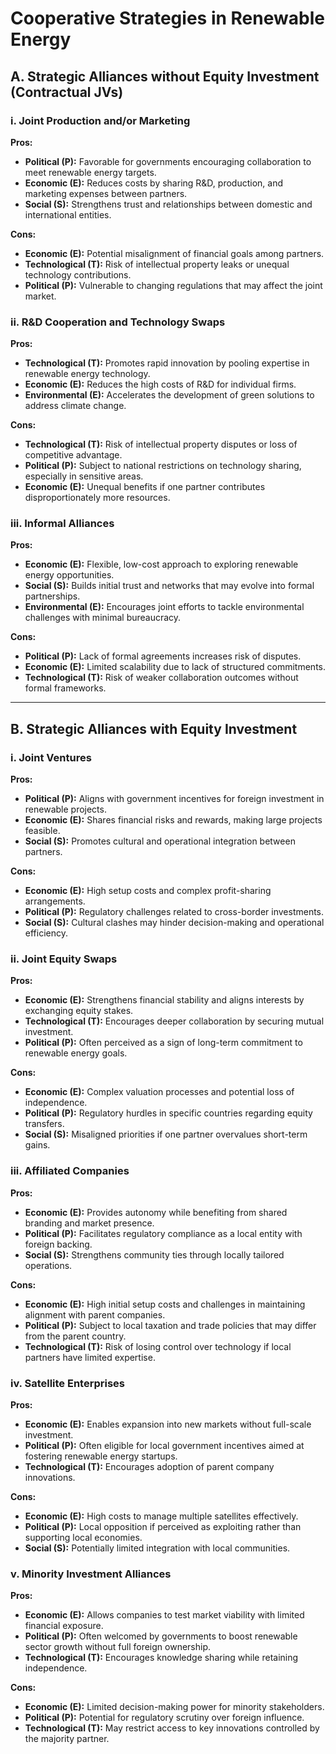 
# Cooperative Strategies in Renewable Energy  

## A. Strategic Alliances without Equity Investment (Contractual JVs)  

### i. Joint Production and/or Marketing  
**Pros:**  
- **Political (P):** Favorable for governments encouraging collaboration to meet renewable energy targets.  
- **Economic (E):** Reduces costs by sharing R&D, production, and marketing expenses between partners.  
- **Social (S):** Strengthens trust and relationships between domestic and international entities.  

**Cons:**  
- **Economic (E):** Potential misalignment of financial goals among partners.  
- **Technological (T):** Risk of intellectual property leaks or unequal technology contributions.  
- **Political (P):** Vulnerable to changing regulations that may affect the joint market.  

### ii. R&D Cooperation and Technology Swaps  
**Pros:**  
- **Technological (T):** Promotes rapid innovation by pooling expertise in renewable energy technology.  
- **Economic (E):** Reduces the high costs of R&D for individual firms.  
- **Environmental (E):** Accelerates the development of green solutions to address climate change.  

**Cons:**  
- **Technological (T):** Risk of intellectual property disputes or loss of competitive advantage.  
- **Political (P):** Subject to national restrictions on technology sharing, especially in sensitive areas.  
- **Economic (E):** Unequal benefits if one partner contributes disproportionately more resources.  

### iii. Informal Alliances  
**Pros:**  
- **Economic (E):** Flexible, low-cost approach to exploring renewable energy opportunities.  
- **Social (S):** Builds initial trust and networks that may evolve into formal partnerships.  
- **Environmental (E):** Encourages joint efforts to tackle environmental challenges with minimal bureaucracy.  

**Cons:**  
- **Political (P):** Lack of formal agreements increases risk of disputes.  
- **Economic (E):** Limited scalability due to lack of structured commitments.  
- **Technological (T):** Risk of weaker collaboration outcomes without formal frameworks.  

---

## B. Strategic Alliances with Equity Investment  

### i. Joint Ventures  
**Pros:**  
- **Political (P):** Aligns with government incentives for foreign investment in renewable projects.  
- **Economic (E):** Shares financial risks and rewards, making large projects feasible.  
- **Social (S):** Promotes cultural and operational integration between partners.  

**Cons:**  
- **Economic (E):** High setup costs and complex profit-sharing arrangements.  
- **Political (P):** Regulatory challenges related to cross-border investments.  
- **Social (S):** Cultural clashes may hinder decision-making and operational efficiency.  

### ii. Joint Equity Swaps  
**Pros:**  
- **Economic (E):** Strengthens financial stability and aligns interests by exchanging equity stakes.  
- **Technological (T):** Encourages deeper collaboration by securing mutual investment.  
- **Political (P):** Often perceived as a sign of long-term commitment to renewable energy goals.  

**Cons:**  
- **Economic (E):** Complex valuation processes and potential loss of independence.  
- **Political (P):** Regulatory hurdles in specific countries regarding equity transfers.  
- **Social (S):** Misaligned priorities if one partner overvalues short-term gains.  

### iii. Affiliated Companies  
**Pros:**  
- **Economic (E):** Provides autonomy while benefiting from shared branding and market presence.  
- **Political (P):** Facilitates regulatory compliance as a local entity with foreign backing.  
- **Social (S):** Strengthens community ties through locally tailored operations.  

**Cons:**  
- **Economic (E):** High initial setup costs and challenges in maintaining alignment with parent companies.  
- **Political (P):** Subject to local taxation and trade policies that may differ from the parent country.  
- **Technological (T):** Risk of losing control over technology if local partners have limited expertise.  

### iv. Satellite Enterprises  
**Pros:**  
- **Economic (E):** Enables expansion into new markets without full-scale investment.  
- **Political (P):** Often eligible for local government incentives aimed at fostering renewable energy startups.  
- **Technological (T):** Encourages adoption of parent company innovations.  

**Cons:**  
- **Economic (E):** High costs to manage multiple satellites effectively.  
- **Political (P):** Local opposition if perceived as exploiting rather than supporting local economies.  
- **Social (S):** Potentially limited integration with local communities.  

### v. Minority Investment Alliances  
**Pros:**  
- **Economic (E):** Allows companies to test market viability with limited financial exposure.  
- **Political (P):** Often welcomed by governments to boost renewable sector growth without full foreign ownership.  
- **Technological (T):** Encourages knowledge sharing while retaining independence.  

**Cons:**  
- **Economic (E):** Limited decision-making power for minority stakeholders.  
- **Political (P):** Potential for regulatory scrutiny over foreign influence.  
- **Technological (T):** May restrict access to key innovations controlled by the majority partner.  
